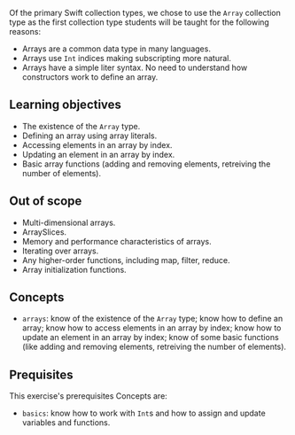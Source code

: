 Of the primary Swift collection types, we chose to use the `Array` collection type as the first collection type students will be taught for the following reasons:

- Arrays are a common data type in many languages.
- Arrays use `Int` indices making subscripting more natural.
- Arrays have a simple liter syntax. No need to understand how constructors work to define an array.

## Learning objectives

- The existence of the `Array` type.
- Defining an array using array literals.
- Accessing elements in an array by index.
- Updating an element in an array by index.
- Basic array functions (adding and removing elements, retreiving the number of elements).

## Out of scope

- Multi-dimensional arrays.
- ArraySlices.
- Memory and performance characteristics of arrays.
- Iterating over arrays.
- Any higher-order functions, including map, filter, reduce.
- Array initialization functions.

## Concepts

- `arrays`: know of the existence of the `Array` type; know how to define an array; know how to access elements in an array by index; know how to update an element in an array by index; know of some basic functions (like adding and removing elements, retreiving the number of elements).

## Prequisites

This exercise's prerequisites Concepts are:

- `basics`: know how to work with `Int`s and how to assign and update variables and functions.

